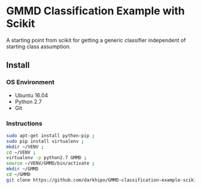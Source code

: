 # GMMD Classification Example with Scikit
A starting point from scikit for getting a generic classifier independent of starting class assumption. 

## Install

### OS Environment
* Ubuntu 16.04
* Python 2.7
* Git

### Instructions 
```bash
sudo apt-get install python-pip ;
sudo pip install virtualenv ;
mkdir ~/VENV ;
cd ~/VENV ;
virtualenv -p python2.7 GMMD ;
source ~/VENV/GMMD/bin/activate ;
mkdir ~/GMMD
cd ~/GMMD
git clone https://github.com/darkhipo/GMMD-classification-example-scikit
```
